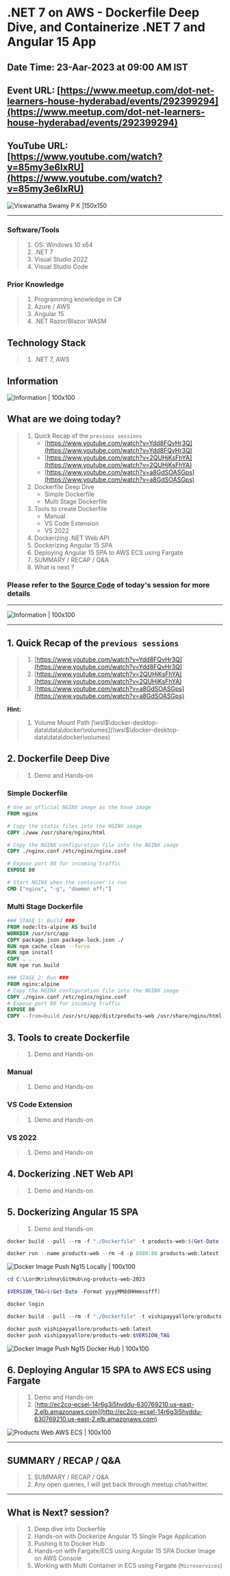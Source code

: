 # .NET 7 on AWS - Dockerfile Deep Dive, and Containerize .NET 7 and Angular 15 App

## Date Time: 23-Aar-2023 at 09:00 AM IST

## Event URL: [https://www.meetup.com/dot-net-learners-house-hyderabad/events/292399294](https://www.meetup.com/dot-net-learners-house-hyderabad/events/292399294)

## YouTube URL: [https://www.youtube.com/watch?v=85my3e6IxRU](https://www.youtube.com/watch?v=85my3e6IxRU)

![Viswanatha Swamy P K |150x150](./Documentation/Images/ViswanathaSwamyPK.PNG)

---

### Software/Tools

> 1. OS: Windows 10 x64
> 1. .NET 7
> 1. Visual Studio 2022
> 1. Visual Studio Code

### Prior Knowledge

> 1. Programming knowledge in C#
> 1. Azure / AWS
> 1. Angular 15
> 1. .NET Razor/Blazor WASM

## Technology Stack

> 1. .NET 7, AWS

## Information

![Information | 100x100](./Documentation/Images/Information.PNG)

## What are we doing today?

> 1. Quick Recap of the `previous sessions`
>    - [https://www.youtube.com/watch?v=Ydd8FQvHr3Q](https://www.youtube.com/watch?v=Ydd8FQvHr3Q)
>    - [https://www.youtube.com/watch?v=2QUHjKsFhYA](https://www.youtube.com/watch?v=2QUHjKsFhYA)
>    - [https://www.youtube.com/watch?v=a8GdSOASGps](https://www.youtube.com/watch?v=a8GdSOASGps)
> 1. Dockerfile Deep Dive
>    - Simple Dockerfile
>    - Multi Stage Dockerfile
> 1. Tools to create Dockerfile
>    - Manual
>    - VS Code Extension
>    - VS 2022
> 1. Dockerizing .NET Web API
> 1. Dockerizing Angular 15 SPA
> 1. Deploying Angular 15 SPA to AWS ECS using Fargate
> 1. SUMMARY / RECAP / Q&A
> 1. What is next ?

### Please refer to the [**Source Code**](https://github.com/vishipayyallore/speaker-series-2023/tree/main/dotnet-6-on-aws/Fargate_ECS_S4) of today's session for more details

---

![Information | 100x100](./Documentation/Images/SeatBelt.PNG)

---

## 1. Quick Recap of the `previous sessions`

> 1. [https://www.youtube.com/watch?v=Ydd8FQvHr3Q](https://www.youtube.com/watch?v=Ydd8FQvHr3Q)
> 1. [https://www.youtube.com/watch?v=2QUHjKsFhYA](https://www.youtube.com/watch?v=2QUHjKsFhYA)
> 1. [https://www.youtube.com/watch?v=a8GdSOASGps](https://www.youtube.com/watch?v=a8GdSOASGps)

**Hint:**

> 1. Volume Mount Path [\\wsl$\docker-desktop-data\data\docker\volumes](\\wsl$\docker-desktop-data\data\docker\volumes)

## 2. Dockerfile Deep Dive

> 1. Demo and Hands-on

### Simple Dockerfile

```dockerfile
# Use an official NGINX image as the base image
FROM nginx

# Copy the static files into the NGINX image
COPY ./www /usr/share/nginx/html

# Copy the NGINX configuration file into the NGINX image
COPY ./nginx.conf /etc/nginx/nginx.conf

# Expose port 80 for incoming traffic
EXPOSE 80

# Start NGINX when the container is run
CMD ["nginx", "-g", "daemon off;"]
```

### Multi Stage Dockerfile

```dockerfile
### STAGE 1: Build ###
FROM node:lts-alpine AS build
WORKDIR /usr/src/app
COPY package.json package-lock.json ./
RUN npm cache clean --force
RUN npm install
COPY . .
RUN npm run build

### STAGE 2: Run ###
FROM nginx:alpine
# Copy the NGINX configuration file into the NGINX image
COPY ./nginx.conf /etc/nginx/nginx.conf
# Expose port 80 for incoming traffic
EXPOSE 80
COPY --from=build /usr/src/app/dist/products-web /usr/share/nginx/html
```

## 3. Tools to create Dockerfile

> 1. Demo and Hands-on

### Manual

> 1. Demo and Hands-on

### VS Code Extension

> 1. Demo and Hands-on

### VS 2022

> 1. Demo and Hands-on

## 4. Dockerizing .NET Web API

> 1. Demo and Hands-on

## 5. Dockerizing Angular 15 SPA

> 1. Demo and Hands-on

```powershell
docker build --pull --rm -f "./Dockerfile" -t products-web:$(Get-Date -Format yyyyMMddHHmmssfff) -t products-web:latest .

docker run --name products-web --rm -d -p 8888:80 products-web:latest
```

![Docker Image Push Ng15 Locally | 100x100](./Documentation/Images/Docker_Image_Build_Ng15_Locally.PNG)

```powershell
cd C:\LordKrishna\GitHub\ng-products-web-2023

$VERSION_TAG=$(Get-Date -Format yyyyMMddHHmmssfff)

docker login

docker build --pull --rm -f "./Dockerfile" -t vishipayyallore/products-web:$VERSION_TAG -t vishipayyallore/products-web:latest .

docker push vishipayyallore/products-web:latest
docker push vishipayyallore/products-web:$VERSION_TAG
```

![Docker Image Push Ng15 Docker Hub | 100x100](./Documentation/Images/Docker_Image_Push_Ng15_DHub.PNG)

## 6. Deploying Angular 15 SPA to AWS ECS using Fargate

> 1. Demo and Hands-on
> 1. [http://ec2co-ecsel-14r6g3i5hvddu-630769210.us-east-2.elb.amazonaws.com](http://ec2co-ecsel-14r6g3i5hvddu-630769210.us-east-2.elb.amazonaws.com)

![Products Web AWS ECS | 100x100](./Documentation/Images/ProductsWeb_AWSECS.PNG)

---

## SUMMARY / RECAP / Q&A

> 1. SUMMARY / RECAP / Q&A
> 2. Any open queries, I will get back through meetup chat/twitter.

---

## What is Next? session?

> 1. Deep dive into Dockerfile
> 1. Hands-on with Dockerize Angular 15 Single Page Application
> 1. Pushing it to Docker Hub
> 1. Hands-on with Fargate/ECS using Angular 15 SPA Docker Image on AWS Console
> 1. Working with Multi Container in ECS using Fargate (`Microservices`)
